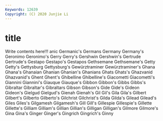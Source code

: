 ```yaml
---
Keywords: 12639
Copyright: (C) 2020 Junjie Li
---
```


# title

Write contents here!!!
anic 
Germanic's 
Germans 
Germany 
Germany's
Geronimo 
Geronimo's 
Gerry 
Gerry's 
Gershwin 
Gershwin's 
Gertrude 
Gertrude's 
Gestapo 
Gestapo's
Gestapos 
Gethsemane 
Gethsemane's 
Getty 
Getty's 
Gettysburg 
Gettysburg's 
Gewürztraminer 
Gewürztraminer's 
Ghana
Ghana's 
Ghanaian 
Ghanian 
Ghanian's 
Ghanians 
Ghats 
Ghats's 
Ghazvanid 
Ghazvanid's 
Ghent
Ghent's 
Ghibelline 
Ghibelline's 
Giacometti 
Giacometti's 
Giannini 
Giannini's 
Giauque 
Giauque's 
Gibbon
Gibbon's 
Gibbs 
Gibbs's 
Gibraltar 
Gibraltar's 
Gibraltars 
Gibson 
Gibson's 
Gide 
Gide's
Gideon 
Gideon's 
Gielgud 
Gielgud's 
Gienah 
Gienah's 
Gil 
Gil's 
Gila 
Gila's
Gilbert 
Gilbert's 
Gilberto 
Gilberto's 
Gilchrist 
Gilchrist's 
Gilda 
Gilda's 
Gilead 
Gilead's
Giles 
Giles's 
Gilgamesh 
Gilgamesh's 
Gill 
Gill's 
Gillespie 
Gillespie's 
Gillette 
Gillette's
Gilliam 
Gilliam's 
Gillian 
Gillian's 
Gilligan 
Gilligan's 
Gilmore 
Gilmore's 
Gina 
Gina's
Ginger 
Ginger's 
Gingrich 
Gingrich's 
Ginny 
